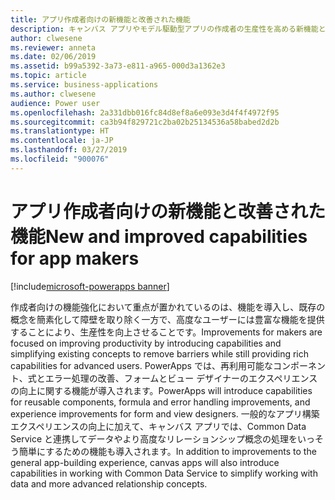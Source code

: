 ```yaml
---
title: アプリ作成者向けの新機能と改善された機能
description: キャンバス アプリやモデル駆動型アプリの作成者の生産性を高める新機能と既存の機能の改善。
author: clwesene
ms.reviewer: anneta
ms.date: 02/06/2019
ms.assetid: b99a5392-3a73-e811-a965-000d3a1362e3
ms.topic: article
ms.service: business-applications
ms.author: clwesene
audience: Power user
ms.openlocfilehash: 2a331dbb016fc84d8ef8a6e093e3d4f4f4972f95
ms.sourcegitcommit: ca3b94f829721c2ba02b25134536a58babed2d2b
ms.translationtype: HT
ms.contentlocale: ja-JP
ms.lasthandoff: 03/27/2019
ms.locfileid: "900076"
---
```

# <a name="new-and-improved-capabilities-for-app-makers"></a><span data-ttu-id="2645c-103">アプリ作成者向けの新機能と改善された機能</span><span class="sxs-lookup"><span data-stu-id="2645c-103">New and improved capabilities for app makers</span></span>

[!include[microsoft-powerapps banner](../includes/microsoft-powerapps.md)]

<span data-ttu-id="2645c-104">作成者向けの機能強化において重点が置かれているのは、機能を導入し、既存の概念を簡素化して障壁を取り除く一方で、高度なユーザーには豊富な機能を提供することにより、生産性を向上させることです。</span><span class="sxs-lookup"><span data-stu-id="2645c-104">Improvements for makers are focused on improving productivity by introducing capabilities and simplifying existing concepts to remove barriers while still providing rich capabilities for advanced users.</span></span> <span data-ttu-id="2645c-105">PowerApps では、再利用可能なコンポーネント、式とエラー処理の改善、フォームとビュー デザイナーのエクスペリエンスの向上に関する機能が導入されます。</span><span class="sxs-lookup"><span data-stu-id="2645c-105">PowerApps will introduce capabilities for reusable components, formula and error handling improvements, and experience improvements for form and view designers.</span></span> <span data-ttu-id="2645c-106">一般的なアプリ構築エクスペリエンスの向上に加えて、キャンバス アプリでは、Common Data Service と連携してデータやより高度なリレーションシップ概念の処理をいっそう簡単にするための機能も導入されます。</span><span class="sxs-lookup"><span data-stu-id="2645c-106">In addition to improvements to the general app-building experience, canvas apps will also introduce capabilities in working with Common Data Service to simplify working with data and more advanced relationship concepts.</span></span>
